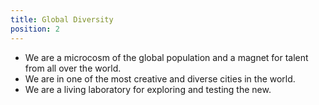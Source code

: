 ```yaml
---
title: Global Diversity
position: 2
---
```


- We are a microcosm of the global population and a magnet for talent from all over the&nbsp;world.
- We are in one of the most creative and diverse cities in the&nbsp;world.
- We are a living laboratory for exploring and testing the&nbsp;new.
